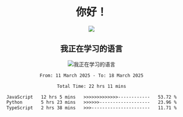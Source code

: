 <div align="center">
<h1>你好！</h1>
  
<a href="https://github.com/ikun0014">
    <img align="center" src="https://github-readme-stats-sigma-five.vercel.app/api?username=ikun0014&include_all_commits=true&show_icons=true&count_private=true&locale=cn&bg_color=0,EC6C6C,FFD479,FFFC79,73FA79,73FDFF,D783FF" />
  </a>
</div>

<div align="center">
<h2>我正在学习的语言</h2>
  
![我正在学习的语言](https://skillicons.dev/icons?i=python,nodejs,vue,html,dart)

</div>

<div align="center">
<!--START_SECTION:waka-->

```txt
From: 11 March 2025 - To: 18 March 2025

Total Time: 22 hrs 11 mins

JavaScript   12 hrs 5 mins   >>>>>>>>>>>>>------------   53.72 %
Python       5 hrs 23 mins   >>>>>>-------------------   23.96 %
TypeScript   2 hrs 38 mins   >>>----------------------   11.71 %
```

<!--END_SECTION:waka-->

</div>
